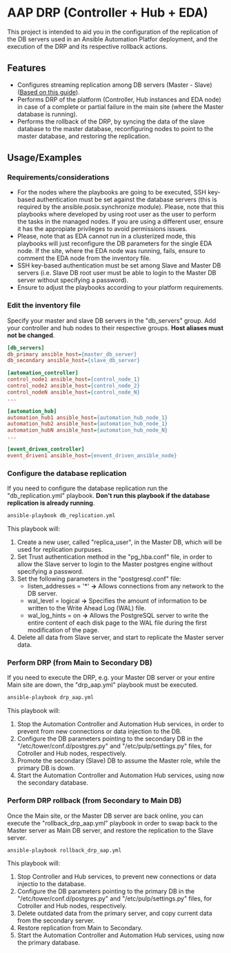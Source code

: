 
# AAP DRP (Controller + Hub + EDA)

This project is intended to aid you in the configuration of the replication of the DB servers used in an Ansible Automation Platfor deployment, and the execution of the DRP and its respective rollback actions.
## Features

- Configures streaming replication among DB servers (Master - Slave) ([Based on this guide](https://www.cherryservers.com/blog/how-to-set-up-postgresql-database-replication)).
- Performs DRP of the platform (Controller, Hub instances and EDA node) in case of a complete or partial failure in the main site (where the Master database is running).
- Performs the rollback of the DRP, by syncing the data of the slave database to the master database, reconfiguring nodes to point to the master database, and restoring the replication.
## Usage/Examples

### Requirements/considerations
- For the nodes where the playbooks are going to be executed, SSH key-based authentication must be set against the database servers (this is required by the ansible.posix.synchronize module). Please, note that this playbooks where developed by using root user as the user to perform the tasks in the managed nodes. If you are using a different user, ensure it has the appropiate privileges to avoid permissions issues.
- Please, note that as EDA cannot run in a clusterized mode, this playbooks will just reconfigure the DB parameters for the single EDA node. If the site, where the EDA node was running, fails, ensure to comment the EDA node from the inventory file.
- SSH key-based authentication must be set among Slave and Master DB servers (i.e. Slave DB root user must be able to login to the Master DB server without specifying a password).
- Ensure to adjust the playbooks according to your platform requirements.

### Edit the inventory file
Specify your master and slave DB servers in the "db_servers" group. Add your controller and hub nodes to their respective groups. **Host aliases must not be changed**.

```ini
[db_servers]
db_primary ansible_host={master_db_server}
db_secondary ansible_host={slave_db_server}

[automation_controller]
control_node1 ansible_host={control_node_1}
control_node2 ansible_host={control_node_2}
control_nodeN ansible_host={control_node_N}
...

[automation_hub]
automation_hub1 ansible_host={automation_hub_node_1}
automation_hub2 ansible_host={automation_hub_node_1}
automation_hubN ansible_host={automation_hub_node_N}
...

[event_driven_controller]
event_driven1 ansible_host={envent_driven_ansible_node}
```

### Configure the database replication
If you need to configure the database replication run the "db_replication.yml" playbook. **Don't run this playbook if the database replication is already running**.

```bash
ansible-playbook db_replication.yml
```

This playbook will:
1. Create a new user, called "replica_user", in the Master DB, which will be used for replication purpuses.
2. Set Trust authentication method in the "pg_hba.conf" file, in order to allow the Slave server to login to the Master postgres engine without specifying a password.
3. Set the following parameters in the "postgresql.conf" file:
    - listen_addresses = '*' **&rarr;** Allows connections from any network to the DB server.
    - wal_level = logical **&rarr;** Specifies the amount of information to be written to the Write Ahead Log (WAL) file.
    - wal_log_hints = on **&rarr;** Allows the PostgreSQL server to write the entire content of each disk page to the WAL file during the first modification of the page.
4. Delete all data from Slave server, and start to replicate the Master server data.

### Perform DRP (from Main to Secondary DB)
If you need to execute the DRP, e.g. your Master DB server or your entire Main site are down, the "drp_aap.yml" playbook must be executed.

```bash
ansible-playbook drp_aap.yml
```

This playbook will:
1. Stop the Automation Controller and Automation Hub services, in order to prevent from new connections or data injection to the DB.
2. Configure the DB parameters pointing to the secondary DB in the "/etc/tower/conf.d/postgres.py" and "/etc/pulp/settings.py" files, for Cotroller and Hub nodes, respectively.
3. Promote the secondary (Slave) DB to assume the Master role, while the primary DB is down.
4. Start the Automation Controller and Automation Hub services, using now the secondary database.

### Perform DRP rollback (from Secondary to Main DB)
Once the Main site, or the Master DB server are back online, you can execute the "rollback_drp_aap.yml" playbook in order to swap back to the Master server as Main DB server, and restore the replication to the Slave server.

```bash
ansible-playbook rollback_drp_aap.yml
```

This playbook will:
1. Stop Controller and Hub services, to prevent new connections or data injectio to the database.
2. Configure the DB parameters pointing to the primary DB in the "/etc/tower/conf.d/postgres.py" and "/etc/pulp/settings.py" files, for Cotroller and Hub nodes, respectively.
3. Delete outdated data from the primary server, and copy current data from the secondary server.
4. Restore replication from Main to Secondary.
5. Start the Automation Controller and Automation Hub services, using now the primary database.
